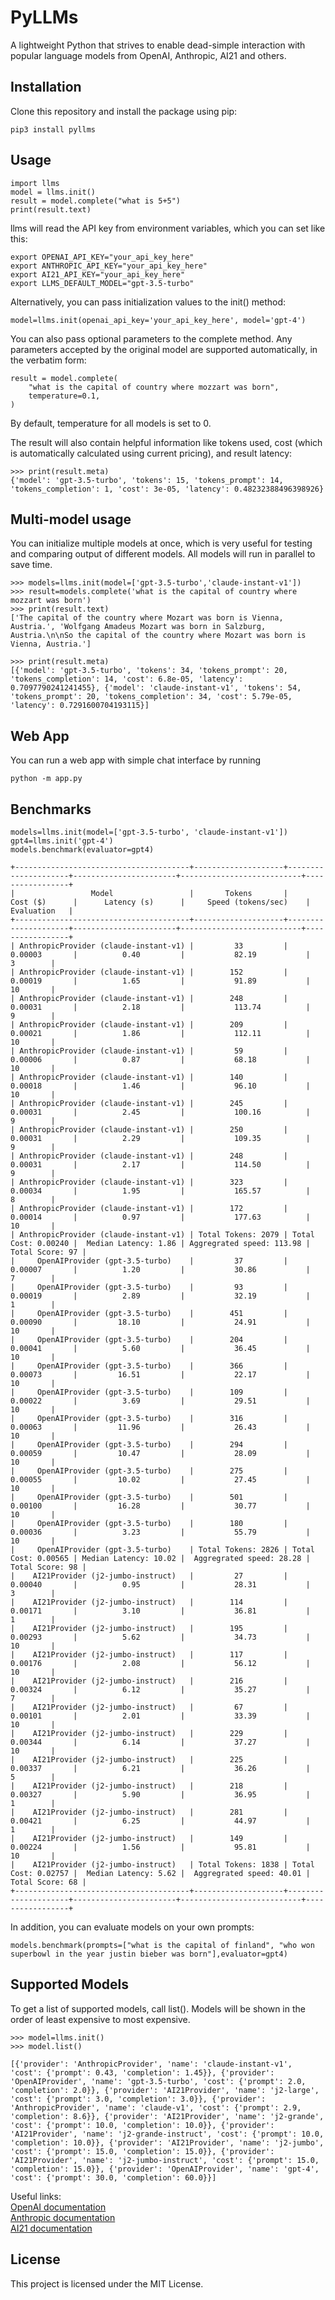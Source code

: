 # PyLLMs

A lightweight Python that strives to enable dead-simple interaction with popular language models from OpenAI, Anthropic, AI21 and others.

## Installation

Clone this repository and install the package using pip:

```
pip3 install pyllms
```


## Usage


```
import llms
model = llms.init()
result = model.complete("what is 5+5")
print(result.text)  

```

llms will read the API key from environment variables, which you can set like this:

```
export OPENAI_API_KEY="your_api_key_here"
export ANTHROPIC_API_KEY="your_api_key_here"
export AI21_API_KEY="your_api_key_here"
export LLMS_DEFAULT_MODEL="gpt-3.5-turbo"
```


Alternatively, you can pass initialization values to the init() method:

```
model=llms.init(openai_api_key='your_api_key_here', model='gpt-4')
```


You can also pass optional parameters to the complete method. Any parameters accepted by the original model are supported automatically, in the verbatim form:

```
result = model.complete(
    "what is the capital of country where mozzart was born",
    temperature=0.1,
)
```

By default, temperature for all models is set to 0.

The result will also contain helpful information like tokens used, cost (which is automatically calculated using current pricing), and result latency:
```
>>> print(result.meta)
{'model': 'gpt-3.5-turbo', 'tokens': 15, 'tokens_prompt': 14, 'tokens_completion': 1, 'cost': 3e-05, 'latency': 0.48232388496398926}
```








## Multi-model usage

You can initialize multiple models at once, which is very useful for testing and comparing output of different models. All models will run in parallel to save time. 

```
>>> models=llms.init(model=['gpt-3.5-turbo','claude-instant-v1'])
>>> result=models.complete('what is the capital of country where mozzart was born')
>>> print(result.text)
['The capital of the country where Mozart was born is Vienna, Austria.', 'Wolfgang Amadeus Mozart was born in Salzburg, Austria.\n\nSo the capital of the country where Mozart was born is Vienna, Austria.']

>>> print(result.meta)
[{'model': 'gpt-3.5-turbo', 'tokens': 34, 'tokens_prompt': 20, 'tokens_completion': 14, 'cost': 6.8e-05, 'latency': 0.7097790241241455}, {'model': 'claude-instant-v1', 'tokens': 54, 'tokens_prompt': 20, 'tokens_completion': 34, 'cost': 5.79e-05, 'latency': 0.7291600704193115}]
```


## Web App

You can run a web app with simple chat interface by running
```
python -m app.py
```



## Benchmarks

```
models=llms.init(model=['gpt-3.5-turbo', 'claude-instant-v1'])
gpt4=llms.init('gpt-4')
models.benchmark(evaluator=gpt4)
```

```
+---------------------------------------+--------------------+---------------------+-----------------------+---------------------------+-----------------+
|                 Model                 |       Tokens       |       Cost ($)      |      Latency (s)      |     Speed (tokens/sec)    |    Evaluation   |
+---------------------------------------+--------------------+---------------------+-----------------------+---------------------------+-----------------+
| AnthropicProvider (claude-instant-v1) |         33         |       0.00003       |          0.40         |           82.19           |        3        |
| AnthropicProvider (claude-instant-v1) |        152         |       0.00019       |          1.65         |           91.89           |        10       |
| AnthropicProvider (claude-instant-v1) |        248         |       0.00031       |          2.18         |           113.74          |        9        |
| AnthropicProvider (claude-instant-v1) |        209         |       0.00021       |          1.86         |           112.11          |        10       |
| AnthropicProvider (claude-instant-v1) |         59         |       0.00006       |          0.87         |           68.18           |        10       |
| AnthropicProvider (claude-instant-v1) |        140         |       0.00018       |          1.46         |           96.10           |        10       |
| AnthropicProvider (claude-instant-v1) |        245         |       0.00031       |          2.45         |           100.16          |        9        |
| AnthropicProvider (claude-instant-v1) |        250         |       0.00031       |          2.29         |           109.35          |        9        |
| AnthropicProvider (claude-instant-v1) |        248         |       0.00031       |          2.17         |           114.50          |        9        |
| AnthropicProvider (claude-instant-v1) |        323         |       0.00034       |          1.95         |           165.57          |        8        |
| AnthropicProvider (claude-instant-v1) |        172         |       0.00014       |          0.97         |           177.63          |        10       |
| AnthropicProvider (claude-instant-v1) | Total Tokens: 2079 | Total Cost: 0.00240 |  Median Latency: 1.86 | Aggregrated speed: 113.98 | Total Score: 97 |
|     OpenAIProvider (gpt-3.5-turbo)    |         37         |       0.00007       |          1.20         |           30.86           |        7        |
|     OpenAIProvider (gpt-3.5-turbo)    |         93         |       0.00019       |          2.89         |           32.19           |        1        |
|     OpenAIProvider (gpt-3.5-turbo)    |        451         |       0.00090       |         18.10         |           24.91           |        10       |
|     OpenAIProvider (gpt-3.5-turbo)    |        204         |       0.00041       |          5.60         |           36.45           |        10       |
|     OpenAIProvider (gpt-3.5-turbo)    |        366         |       0.00073       |         16.51         |           22.17           |        10       |
|     OpenAIProvider (gpt-3.5-turbo)    |        109         |       0.00022       |          3.69         |           29.51           |        10       |
|     OpenAIProvider (gpt-3.5-turbo)    |        316         |       0.00063       |         11.96         |           26.43           |        10       |
|     OpenAIProvider (gpt-3.5-turbo)    |        294         |       0.00059       |         10.47         |           28.09           |        10       |
|     OpenAIProvider (gpt-3.5-turbo)    |        275         |       0.00055       |         10.02         |           27.45           |        10       |
|     OpenAIProvider (gpt-3.5-turbo)    |        501         |       0.00100       |         16.28         |           30.77           |        10       |
|     OpenAIProvider (gpt-3.5-turbo)    |        180         |       0.00036       |          3.23         |           55.79           |        10       |
|     OpenAIProvider (gpt-3.5-turbo)    | Total Tokens: 2826 | Total Cost: 0.00565 | Median Latency: 10.02 |  Aggregrated speed: 28.28 | Total Score: 98 |
|    AI21Provider (j2-jumbo-instruct)   |         27         |       0.00040       |          0.95         |           28.31           |        3        |
|    AI21Provider (j2-jumbo-instruct)   |        114         |       0.00171       |          3.10         |           36.81           |        1        |
|    AI21Provider (j2-jumbo-instruct)   |        195         |       0.00293       |          5.62         |           34.73           |        10       |
|    AI21Provider (j2-jumbo-instruct)   |        117         |       0.00176       |          2.08         |           56.12           |        10       |
|    AI21Provider (j2-jumbo-instruct)   |        216         |       0.00324       |          6.12         |           35.27           |        7        |
|    AI21Provider (j2-jumbo-instruct)   |         67         |       0.00101       |          2.01         |           33.39           |        10       |
|    AI21Provider (j2-jumbo-instruct)   |        229         |       0.00344       |          6.14         |           37.27           |        10       |
|    AI21Provider (j2-jumbo-instruct)   |        225         |       0.00337       |          6.21         |           36.26           |        5        |
|    AI21Provider (j2-jumbo-instruct)   |        218         |       0.00327       |          5.90         |           36.95           |        1        |
|    AI21Provider (j2-jumbo-instruct)   |        281         |       0.00421       |          6.25         |           44.97           |        1        |
|    AI21Provider (j2-jumbo-instruct)   |        149         |       0.00224       |          1.56         |           95.81           |        10       |
|    AI21Provider (j2-jumbo-instruct)   | Total Tokens: 1838 | Total Cost: 0.02757 |  Median Latency: 5.62 |  Aggregrated speed: 40.01 | Total Score: 68 |
+---------------------------------------+--------------------+---------------------+-----------------------+---------------------------+-----------------+
```

In addition, you can evaluate models on your own prompts:
```
models.benchmark(prompts=["what is the capital of finland", "who won superbowl in the year justin bieber was born"],evaluator=gpt4)
```

## Supported Models

To get a list of supported models, call list(). Models will be shown in the order of least expensive to most expensive.

```
>>> model=llms.init()
>>> model.list()

[{'provider': 'AnthropicProvider', 'name': 'claude-instant-v1', 'cost': {'prompt': 0.43, 'completion': 1.45}}, {'provider': 'OpenAIProvider', 'name': 'gpt-3.5-turbo', 'cost': {'prompt': 2.0, 'completion': 2.0}}, {'provider': 'AI21Provider', 'name': 'j2-large', 'cost': {'prompt': 3.0, 'completion': 3.0}}, {'provider': 'AnthropicProvider', 'name': 'claude-v1', 'cost': {'prompt': 2.9, 'completion': 8.6}}, {'provider': 'AI21Provider', 'name': 'j2-grande', 'cost': {'prompt': 10.0, 'completion': 10.0}}, {'provider': 'AI21Provider', 'name': 'j2-grande-instruct', 'cost': {'prompt': 10.0, 'completion': 10.0}}, {'provider': 'AI21Provider', 'name': 'j2-jumbo', 'cost': {'prompt': 15.0, 'completion': 15.0}}, {'provider': 'AI21Provider', 'name': 'j2-jumbo-instruct', 'cost': {'prompt': 15.0, 'completion': 15.0}}, {'provider': 'OpenAIProvider', 'name': 'gpt-4', 'cost': {'prompt': 30.0, 'completion': 60.0}}]
```

Useful links:\
[OpenAI documentation](https://platform.openai.com/docs/api-reference/completions)\
[Anthropic documentation](https://console.anthropic.com/docs/api/reference#-v1-complete)\
[AI21 documentation](https://docs.ai21.com/reference/j2-instruct-ref)


## License

This project is licensed under the MIT License.

